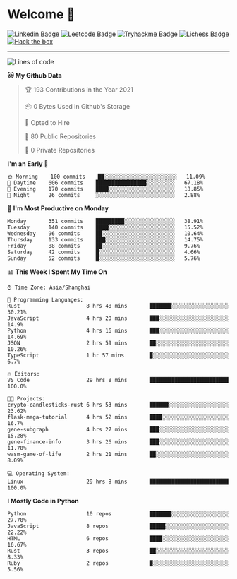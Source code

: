 # Welcome 👋

[![Linkedin Badge](https://img.shields.io/badge/-PedroTorres-blue?style=flat-square&logo=Linkedin&logoColor=white&link=https://www.linkedin.com/in/PedroTorres/)](https://www.linkedin.com/in/pedro-torres-cruz/)
[![Leetcode Badge](https://img.shields.io/badge/profile-leetcode-green)](https://leetcode.com/corfucinas/)
[![Tryhackme Badge](https://img.shields.io/badge/profile-tryhackme-blue)](https://tryhackme.com/p/Corfucinas/)
[![Lichess Badge](https://img.shields.io/badge/challenge_me-lichess-yellow)](https://lichess.org/@/Corfucinas)
[![Hack the box](https://img.shields.io/badge/hack_the_box-profile-red)](https://www.hackthebox.eu/profile/375826)

---

<!--START_SECTION:waka-->
![Lines of code](https://img.shields.io/badge/From%20Hello%20World%20I%27ve%20Written-1.4%20million%20lines%20of%20code-blue)

**🐱 My Github Data** 

> 🏆 193 Contributions in the Year 2021
 > 
> 📦 0 Bytes Used in Github's Storage 
 > 
> 💼 Opted to Hire
 > 
> 📜 80 Public Repositories 
 > 
> 🔑 0 Private Repositories  
 > 
**I'm an Early 🐤** 

```text
🌞 Morning    100 commits    ██░░░░░░░░░░░░░░░░░░░░░░░   11.09% 
🌆 Daytime    606 commits    ████████████████░░░░░░░░░   67.18% 
🌃 Evening    170 commits    ████░░░░░░░░░░░░░░░░░░░░░   18.85% 
🌙 Night      26 commits     ░░░░░░░░░░░░░░░░░░░░░░░░░   2.88%

```
📅 **I'm Most Productive on Monday** 

```text
Monday       351 commits    █████████░░░░░░░░░░░░░░░░   38.91% 
Tuesday      140 commits    ████░░░░░░░░░░░░░░░░░░░░░   15.52% 
Wednesday    96 commits     ██░░░░░░░░░░░░░░░░░░░░░░░   10.64% 
Thursday     133 commits    ███░░░░░░░░░░░░░░░░░░░░░░   14.75% 
Friday       88 commits     ██░░░░░░░░░░░░░░░░░░░░░░░   9.76% 
Saturday     42 commits     █░░░░░░░░░░░░░░░░░░░░░░░░   4.66% 
Sunday       52 commits     █░░░░░░░░░░░░░░░░░░░░░░░░   5.76%

```


📊 **This Week I Spent My Time On** 

```text
⌚︎ Time Zone: Asia/Shanghai

💬 Programming Languages: 
Rust                     8 hrs 48 mins       ███████░░░░░░░░░░░░░░░░░░   30.21% 
JavaScript               4 hrs 20 mins       ███░░░░░░░░░░░░░░░░░░░░░░   14.9% 
Python                   4 hrs 16 mins       ███░░░░░░░░░░░░░░░░░░░░░░   14.69% 
JSON                     2 hrs 59 mins       ██░░░░░░░░░░░░░░░░░░░░░░░   10.26% 
TypeScript               1 hr 57 mins        █░░░░░░░░░░░░░░░░░░░░░░░░   6.7%

🔥 Editors: 
VS Code                  29 hrs 8 mins       █████████████████████████   100.0%

🐱‍💻 Projects: 
crypto-candlesticks-rust 6 hrs 53 mins       ██████░░░░░░░░░░░░░░░░░░░   23.62% 
flask-mega-tutorial      4 hrs 52 mins       ████░░░░░░░░░░░░░░░░░░░░░   16.7% 
gene-subgraph            4 hrs 27 mins       ███░░░░░░░░░░░░░░░░░░░░░░   15.28% 
gene-finance-info        3 hrs 26 mins       ███░░░░░░░░░░░░░░░░░░░░░░   11.78% 
wasm-game-of-life        2 hrs 21 mins       ██░░░░░░░░░░░░░░░░░░░░░░░   8.09%

💻 Operating System: 
Linux                    29 hrs 8 mins       █████████████████████████   100.0%

```

**I Mostly Code in Python** 

```text
Python                   10 repos            ███████░░░░░░░░░░░░░░░░░░   27.78% 
JavaScript               8 repos             █████░░░░░░░░░░░░░░░░░░░░   22.22% 
HTML                     6 repos             ████░░░░░░░░░░░░░░░░░░░░░   16.67% 
Rust                     3 repos             ██░░░░░░░░░░░░░░░░░░░░░░░   8.33% 
Ruby                     2 repos             █░░░░░░░░░░░░░░░░░░░░░░░░   5.56%

```



<!--END_SECTION:waka-->
